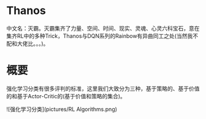 # Thanos
中文名：灭霸。灭霸集齐了力量、空间、时间、现实、灵魂、心灵六科宝石，意在集齐RL中的多种Trick，Thanos与DQN系列的Rainbow有异曲同工之处(当然我不配和大佬比。。。)。

# 概要

强化学习分类有很多评判的标准，这里我们大致分为三种，基于策略的、基于价值的和基于Actor-Critic的(基于价值和策略的集合)。

![强化学习分类](pictures/RL Algorithms.png)

